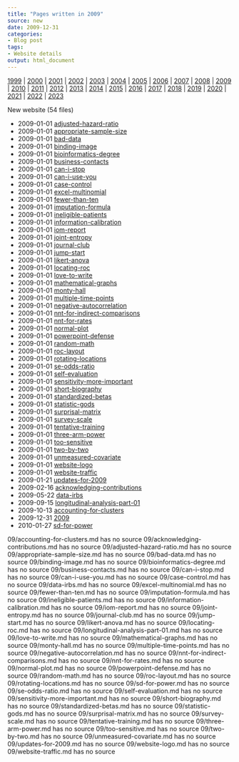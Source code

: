 ```yaml
---
title: "Pages written in 2009"
source: new
date: 2009-12-31
categories:
- Blog post
tags:
- Website details
output: html_document
---
```

 
[1999](http://new.pmean.com/1999/) | [2000](http://new.pmean.com/2000/) | [2001](http://new.pmean.com/2001/) | [2002](http://new.pmean.com/2002/) | [2003](http://new.pmean.com/2003/) | [2004](http://new.pmean.com/2004/) | [2005](http://new.pmean.com/2005/) | [2006](http://new.pmean.com/2006/) | [2007](http://new.pmean.com/2007/) | [2008](http://new.pmean.com/2008/) | [2009](http://new.pmean.com/2009/) | [2010](http://new.pmean.com/2010/) | [2011](http://new.pmean.com/2011/) | [2012](http://new.pmean.com/2012/) | [2013](http://new.pmean.com/2013/) | [2014](http://new.pmean.com/2014/) | [2015](http://new.pmean.com/2015/) | [2016](http://new.pmean.com/2016/) | [2017](http://new.pmean.com/2017/) | [2018](http://new.pmean.com/2018/) | [2019](http://new.pmean.com/2019/) | [2020](http://new.pmean.com/2020/) | [2021](http://new.pmean.com/2021/) | [2022](http://new.pmean.com/2022/) | [2023](http://new.pmean.com/2023/)
 
New website (54 files)
 
+ 2009-01-01 [adjusted-hazard-ratio](http://new.pmean.com/adjusted-hazard-ratio/)    
+ 2009-01-01 [appropriate-sample-size](http://new.pmean.com/appropriate-sample-size/)    
+ 2009-01-01 [bad-data](http://new.pmean.com/bad-data/)    
+ 2009-01-01 [binding-image](http://new.pmean.com/binding-image/)    
+ 2009-01-01 [bioinformatics-degree](http://new.pmean.com/bioinformatics-degree/)    
+ 2009-01-01 [business-contacts](http://new.pmean.com/business-contacts/)    
+ 2009-01-01 [can-i-stop](http://new.pmean.com/can-i-stop/)    
+ 2009-01-01 [can-i-use-you](http://new.pmean.com/can-i-use-you/)    
+ 2009-01-01 [case-control](http://new.pmean.com/case-control/)    
+ 2009-01-01 [excel-multinomial](http://new.pmean.com/excel-multinomial/)    
+ 2009-01-01 [fewer-than-ten](http://new.pmean.com/fewer-than-ten/)    
+ 2009-01-01 [imputation-formula](http://new.pmean.com/imputation-formula/)    
+ 2009-01-01 [ineligible-patients](http://new.pmean.com/ineligible-patients/)    
+ 2009-01-01 [information-calibration](http://new.pmean.com/information-calibration/)    
+ 2009-01-01 [iom-report](http://new.pmean.com/iom-report/)    
+ 2009-01-01 [joint-entropy](http://new.pmean.com/joint-entropy/)    
+ 2009-01-01 [journal-club](http://new.pmean.com/journal-club/)    
+ 2009-01-01 [jump-start](http://new.pmean.com/jump-start/)    
+ 2009-01-01 [likert-anova](http://new.pmean.com/likert-anova/)    
+ 2009-01-01 [locating-roc](http://new.pmean.com/locating-roc/)    
+ 2009-01-01 [love-to-write](http://new.pmean.com/love-to-write/)    
+ 2009-01-01 [mathematical-graphs](http://new.pmean.com/mathematical-graphs/)    
+ 2009-01-01 [monty-hall](http://new.pmean.com/monty-hall/)    
+ 2009-01-01 [multiple-time-points](http://new.pmean.com/multiple-time-points/)    
+ 2009-01-01 [negative-autocorrelation](http://new.pmean.com/negative-autocorrelation/)    
+ 2009-01-01 [nnt-for-indirect-comparisons](http://new.pmean.com/nnt-for-indirect-comparisons/)    
+ 2009-01-01 [nnt-for-rates](http://new.pmean.com/nnt-for-rates/)    
+ 2009-01-01 [normal-plot](http://new.pmean.com/normal-plot/)    
+ 2009-01-01 [powerpoint-defense](http://new.pmean.com/powerpoint-defense/)    
+ 2009-01-01 [random-math](http://new.pmean.com/random-math/)    
+ 2009-01-01 [roc-layout](http://new.pmean.com/roc-layout/)    
+ 2009-01-01 [rotating-locations](http://new.pmean.com/rotating-locations/)    
+ 2009-01-01 [se-odds-ratio](http://new.pmean.com/se-odds-ratio/)    
+ 2009-01-01 [self-evaluation](http://new.pmean.com/self-evaluation/)    
+ 2009-01-01 [sensitivity-more-important](http://new.pmean.com/sensitivity-more-important/)    
+ 2009-01-01 [short-biography](http://new.pmean.com/short-biography/)    
+ 2009-01-01 [standardized-betas](http://new.pmean.com/standardized-betas/)    
+ 2009-01-01 [statistic-gods](http://new.pmean.com/statistic-gods/)    
+ 2009-01-01 [surprisal-matrix](http://new.pmean.com/surprisal-matrix/)    
+ 2009-01-01 [survey-scale](http://new.pmean.com/survey-scale/)    
+ 2009-01-01 [tentative-training](http://new.pmean.com/tentative-training/)    
+ 2009-01-01 [three-arm-power](http://new.pmean.com/three-arm-power/)    
+ 2009-01-01 [too-sensitive](http://new.pmean.com/too-sensitive/)    
+ 2009-01-01 [two-by-two](http://new.pmean.com/two-by-two/)    
+ 2009-01-01 [unmeasured-covariate](http://new.pmean.com/unmeasured-covariate/)    
+ 2009-01-01 [website-logo](http://new.pmean.com/website-logo/)    
+ 2009-01-01 [website-traffic](http://new.pmean.com/website-traffic/)    
+ 2009-01-21 [updates-for-2009](http://new.pmean.com/updates-for-2009/)    
+ 2009-02-16 [acknowledging-contributions](http://new.pmean.com/acknowledging-contributions/)    
+ 2009-05-22 [data-irbs](http://new.pmean.com/data-irbs/)    
+ 2009-09-15 [longitudinal-analysis-part-01](http://new.pmean.com/longitudinal-analysis-part-01/)    
+ 2009-10-13 [accounting-for-clusters](http://new.pmean.com/accounting-for-clusters/)    
+ 2009-12-31 [2009](http://new.pmean.com/2009/)    
+ 2010-01-27 [sd-for-power](http://new.pmean.com/sd-for-power/)  
 
09/accounting-for-clusters.md has no source
09/acknowledging-contributions.md has no source
09/adjusted-hazard-ratio.md has no source
09/appropriate-sample-size.md has no source
09/bad-data.md has no source
09/binding-image.md has no source
09/bioinformatics-degree.md has no source
09/business-contacts.md has no source
09/can-i-stop.md has no source
09/can-i-use-you.md has no source
09/case-control.md has no source
09/data-irbs.md has no source
09/excel-multinomial.md has no source
09/fewer-than-ten.md has no source
09/imputation-formula.md has no source
09/ineligible-patients.md has no source
09/information-calibration.md has no source
09/iom-report.md has no source
09/joint-entropy.md has no source
09/journal-club.md has no source
09/jump-start.md has no source
09/likert-anova.md has no source
09/locating-roc.md has no source
09/longitudinal-analysis-part-01.md has no source
09/love-to-write.md has no source
09/mathematical-graphs.md has no source
09/monty-hall.md has no source
09/multiple-time-points.md has no source
09/negative-autocorrelation.md has no source
09/nnt-for-indirect-comparisons.md has no source
09/nnt-for-rates.md has no source
09/normal-plot.md has no source
09/powerpoint-defense.md has no source
09/random-math.md has no source
09/roc-layout.md has no source
09/rotating-locations.md has no source
09/sd-for-power.md has no source
09/se-odds-ratio.md has no source
09/self-evaluation.md has no source
09/sensitivity-more-important.md has no source
09/short-biography.md has no source
09/standardized-betas.md has no source
09/statistic-gods.md has no source
09/surprisal-matrix.md has no source
09/survey-scale.md has no source
09/tentative-training.md has no source
09/three-arm-power.md has no source
09/too-sensitive.md has no source
09/two-by-two.md has no source
09/unmeasured-covariate.md has no source
09/updates-for-2009.md has no source
09/website-logo.md has no source
09/website-traffic.md has no source
